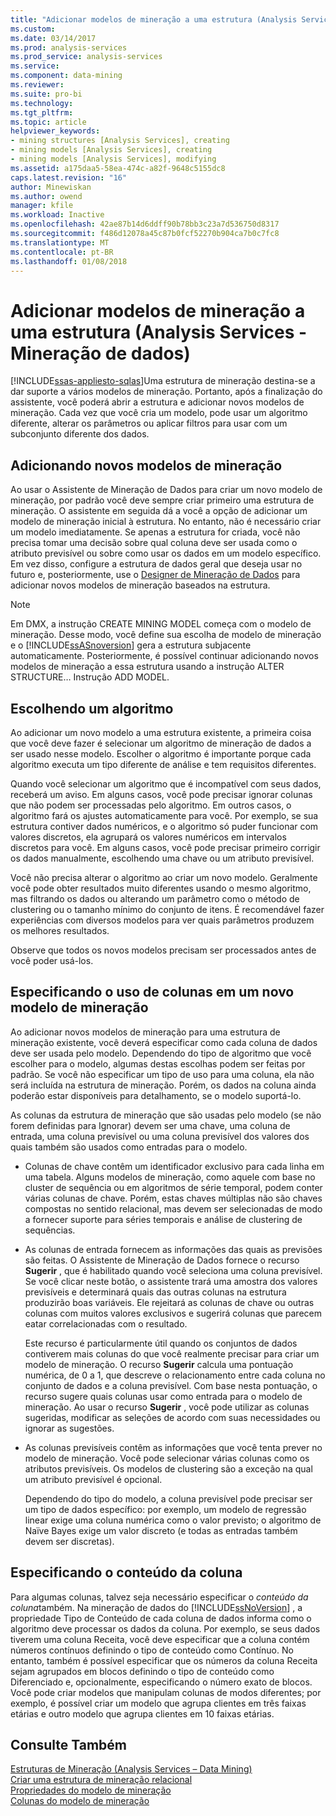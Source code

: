 ```yaml
---
title: "Adicionar modelos de mineração a uma estrutura (Analysis Services – mineração de dados) | Microsoft Docs"
ms.custom: 
ms.date: 03/14/2017
ms.prod: analysis-services
ms.prod_service: analysis-services
ms.service: 
ms.component: data-mining
ms.reviewer: 
ms.suite: pro-bi
ms.technology: 
ms.tgt_pltfrm: 
ms.topic: article
helpviewer_keywords:
- mining structures [Analysis Services], creating
- mining models [Analysis Services], creating
- mining models [Analysis Services], modifying
ms.assetid: a175daa5-58ea-474c-a82f-9648c5155dc8
caps.latest.revision: "16"
author: Minewiskan
ms.author: owend
manager: kfile
ms.workload: Inactive
ms.openlocfilehash: 42ae87b14d6ddff90b78bb3c23a7d536750d8317
ms.sourcegitcommit: f486d12078a45c87b0fcf52270b904ca7b0c7fc8
ms.translationtype: MT
ms.contentlocale: pt-BR
ms.lasthandoff: 01/08/2018
---
```

# <a name="add-mining-models-to-a-structure-analysis-services---data-mining"></a>Adicionar modelos de mineração a uma estrutura (Analysis Services - Mineração de dados)
[!INCLUDE[ssas-appliesto-sqlas](../../includes/ssas-appliesto-sqlas.md)]Uma estrutura de mineração destina-se a dar suporte a vários modelos de mineração. Portanto, após a finalização do assistente, você poderá abrir a estrutura e adicionar novos modelos de mineração. Cada vez que você cria um modelo, pode usar um algoritmo diferente, alterar os parâmetros ou aplicar filtros para usar com um subconjunto diferente dos dados.  
  
## <a name="adding-new-mining-models"></a>Adicionando novos modelos de mineração  
 Ao usar o Assistente de Mineração de Dados para criar um novo modelo de mineração, por padrão você deve sempre criar primeiro uma estrutura de mineração. O assistente em seguida dá a você a opção de adicionar um modelo de mineração inicial à estrutura. No entanto, não é necessário criar um modelo imediatamente. Se apenas a estrutura for criada, você não precisa tomar uma decisão sobre qual coluna deve ser usada como o atributo previsível ou sobre como usar os dados em um modelo específico. Em vez disso, configure a estrutura de dados geral que deseja usar no futuro e, posteriormente, use o [Designer de Mineração de Dados](../../analysis-services/data-mining/data-mining-designer.md) para adicionar novos modelos de mineração baseados na estrutura.  
  
> [!NOTE]  
>  Em DMX, a instrução CREATE MINING MODEL começa com o modelo de mineração. Desse modo, você define sua escolha de modelo de mineração e o [!INCLUDE[ssASnoversion](../../includes/ssasnoversion-md.md)] gera a estrutura subjacente automaticamente. Posteriormente, é possível continuar adicionando novos modelos de mineração a essa estrutura usando a instrução ALTER STRUCTURE… Instrução ADD MODEL.  
  
## <a name="choosing-an-algorithm"></a>Escolhendo um algoritmo  
 Ao adicionar um novo modelo a uma estrutura existente, a primeira coisa que você deve fazer é selecionar um algoritmo de mineração de dados a ser usado nesse modelo. Escolher o algoritmo é importante porque cada algoritmo executa um tipo diferente de análise e tem requisitos diferentes.  
  
 Quando você selecionar um algoritmo que é incompatível com seus dados, receberá um aviso. Em alguns casos, você pode precisar ignorar colunas que não podem ser processadas pelo algoritmo. Em outros casos, o algoritmo fará os ajustes automaticamente para você. Por exemplo, se sua estrutura contiver dados numéricos, e o algoritmo só puder funcionar com valores discretos, ela agrupará os valores numéricos em intervalos discretos para você. Em alguns casos, você pode precisar primeiro corrigir os dados manualmente, escolhendo uma chave ou um atributo previsível.  
  
 Você não precisa alterar o algoritmo ao criar um novo modelo. Geralmente você pode obter resultados muito diferentes usando o mesmo algoritmo, mas filtrando os dados ou alterando um parâmetro como o método de clustering ou o tamanho mínimo do conjunto de itens. É recomendável fazer experiências com diversos modelos para ver quais parâmetros produzem os melhores resultados.  
  
 Observe que todos os novos modelos precisam ser processados antes de você poder usá-los.  
  
## <a name="specifying-the-usage-of-columns-in-a-new-mining-model"></a>Especificando o uso de colunas em um novo modelo de mineração  
 Ao adicionar novos modelos de mineração para uma estrutura de mineração existente, você deverá especificar como cada coluna de dados deve ser usada pelo modelo. Dependendo do tipo de algoritmo que você escolher para o modelo, algumas destas escolhas podem ser feitas por padrão. Se você não especificar um tipo de uso para uma coluna, ela não será incluída na estrutura de mineração. Porém, os dados na coluna ainda poderão estar disponíveis para detalhamento, se o modelo suportá-lo.  
  
 As colunas da estrutura de mineração que são usadas pelo modelo (se não forem definidas para Ignorar) devem ser uma chave, uma coluna de entrada, uma coluna previsível ou uma coluna previsível dos valores dos quais também são usados como entradas para o modelo.  
  
-   Colunas de chave contêm um identificador exclusivo para cada linha em uma tabela. Alguns modelos de mineração, como aquele com base no cluster de sequência ou em algoritmos de série temporal, podem conter várias colunas de chave. Porém, estas chaves múltiplas não são chaves compostas no sentido relacional, mas devem ser selecionadas de modo a fornecer suporte para séries temporais e análise de clustering de sequências.  
  
-   As colunas de entrada fornecem as informações das quais as previsões são feitas. O Assistente de Mineração de Dados fornece o recurso **Sugerir** , que é habilitado quando você seleciona uma coluna previsível. Se você clicar neste botão, o assistente trará uma amostra dos valores previsíveis e determinará quais das outras colunas na estrutura produzirão boas variáveis. Ele rejeitará as colunas de chave ou outras colunas com muitos valores exclusivos e sugerirá colunas que parecem eatar correlacionadas com o resultado.  
  
     Este recurso é particularmente útil quando os conjuntos de dados contiverem mais colunas do que você realmente precisar para criar um modelo de mineração. O recurso **Sugerir** calcula uma pontuação numérica, de 0 a 1, que descreve o relacionamento entre cada coluna no conjunto de dados e a coluna previsível. Com base nesta pontuação, o recurso sugere quais colunas usar como entrada para o modelo de mineração. Ao usar o recurso **Sugerir** , você pode utilizar as colunas sugeridas, modificar as seleções de acordo com suas necessidades ou ignorar as sugestões.  
  
-   As colunas previsíveis contêm as informações que você tenta prever no modelo de mineração. Você pode selecionar várias colunas como os atributos previsíveis. Os modelos de clustering são a exceção na qual um atributo previsível é opcional.  
  
     Dependendo do tipo do modelo, a coluna previsível pode precisar ser um tipo de dados específico: por exemplo, um modelo de regressão linear exige uma coluna numérica como o valor previsto; o algoritmo de Naïve Bayes exige um valor discreto (e todas as entradas também devem ser discretas).  
  
## <a name="specifying-column-content"></a>Especificando o conteúdo da coluna  
 Para algumas colunas, talvez seja necessário especificar o *conteúdo da coluna*também. Na mineração de dados do [!INCLUDE[ssNoVersion](../../includes/ssnoversion-md.md)] , a propriedade Tipo de Conteúdo de cada coluna de dados informa como o algoritmo deve processar os dados da coluna. Por exemplo, se seus dados tiverem uma coluna Receita, você deve especificar que a coluna contém números contínuos definindo o tipo de conteúdo como Contínuo. No entanto, também é possível especificar que os números da coluna Receita sejam agrupados em blocos definindo o tipo de conteúdo como Diferenciado e, opcionalmente, especificando o número exato de blocos. Você pode criar modelos que manipulam colunas de modos diferentes; por exemplo, é possível criar um modelo que agrupa clientes em três faixas etárias e outro modelo que agrupa clientes em 10 faixas etárias.  
  
## <a name="see-also"></a>Consulte Também  
 [Estruturas de Mineração &#40;Analysis Services – Data Mining&#41;](../../analysis-services/data-mining/mining-structures-analysis-services-data-mining.md)   
 [Criar uma estrutura de mineração relacional](../../analysis-services/data-mining/create-a-relational-mining-structure.md)   
 [Propriedades do modelo de mineração](../../analysis-services/data-mining/mining-model-properties.md)   
 [Colunas do modelo de mineração](../../analysis-services/data-mining/mining-model-columns.md)  
  
  
